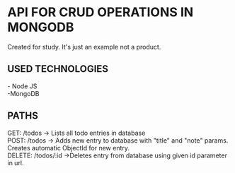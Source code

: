 <h1>API FOR CRUD OPERATIONS IN MONGODB</h1>
<p>Created for study. It's just an example not a product.</p>
<h2>USED TECHNOLOGIES</h2>
<p>- Node JS<br>-MongoDB</p>

<h2>PATHS</h2>
<p>GET: /todos -> Lists all todo entries in database<br>POST: /todos -> Adds new entry to database with "title" and "note" params. Creates automatic ObjectId for new entry.<br>DELETE: /todos/:id ->Deletes entry from database using given id parameter in url.</p>
